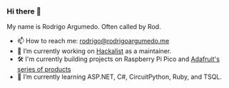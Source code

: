 ### Hi there 👋

My name is Rodrigo Argumedo. Often called by Rod.

- 📫 How to reach me: rodrigo@rodrigoargumedo.me
- 🔭 I’m currently working on [Hackalist](https://github.com/Hackalist/Hackalist.github.io) as a maintainer.
- 🛠 I'm currently building projects on Raspberry Pi Pico and [Adafruit's series of products](https://adafruit.com)
- 🌱 I’m currently learning ASP.NET, C#, CircuitPython, Ruby, and TSQL.

<!--
**rodrigoargumedo/rodrigoargumedo** is a ✨ _special_ ✨ repository because its `README.md` (this file) appears on your GitHub profile.

Here are some ideas to get you started:

- 🔭 I’m currently working on ...
- 🌱 I’m currently learning ...
- 👯 I’m looking to collaborate on ...
- 🤔 I’m looking for help with ...
- 💬 Ask me about ...
- 📫 How to reach me: ...
- 😄 Pronouns: ...
- ⚡ Fun fact: ...
-->
